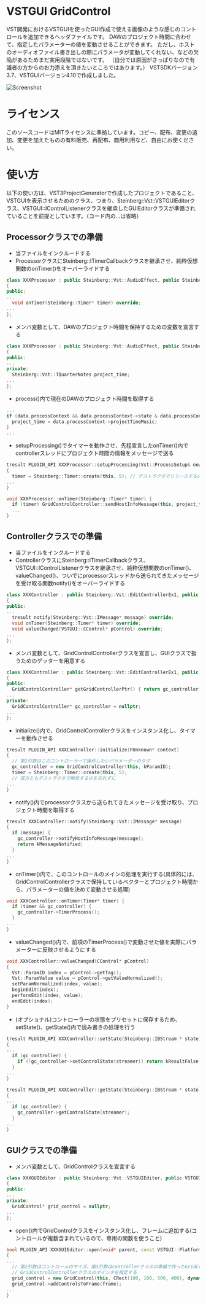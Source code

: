 # VSTGUI GridControl

VST開発におけるVSTGUIを使ったGUI作成で使える画像のような感じのコントロールを追加できるヘッダファイルです。
DAWのプロジェクト時間に合わせて、指定したパラメーターの値を変動させることができます。
ただし、ホストのオーディオファイル書き出しの際にパラメータが変動してくれない、などの欠陥があるためまだ実用段階ではないです。
（自分では原因がさっぱりなので有識者の方からのお力添えを頂きたいところではあります。）
VSTSDKバージョン3.7、VSTGUIバージョン4.10で作成しました。

![Screenshot](https://github.com/Takacie/VSTGUI-GridControl/blob/main/images/screenshot.png "screenshot")

# ライセンス

このソースコードはMITライセンスに準拠しています。コピー、配布、変更の追加、変更を加えたものの有料販売、再配布、商用利用など、自由にお使ください。

# 使い方

以下の使い方は、VST3ProjectGeneratorで作成したプロジェクトであること、VSTGUIを表示させるためのクラス、つまり、Steinberg::Vst::VSTGUIEditorクラス、VSTGUI::IControlListenerクラスを継承したGUIEditorクラスが準備されていることを前提としています。（コード内の...は省略）

## Processorクラスでの準備

* 当ファイルをインクルードする
* ProcessorクラスにSteinberg::ITimerCallbackクラスを継承させ、純粋仮想関数のonTimer()をオーバーライドする

```c++
class XXXProcessor : public Steinberg::Vst::AudioEffect, public Steinberg::ITimerCallback
{
public:
...
  void onTimer(Steinberg::Timer* timer) override;
...
};
```

* メンバ変数として、DAWのプロジェクト時間を保持するための変数を宣言する

```c++
class XXXProcessor : public Steinberg::Vst::AudioEffect, public Steinberg::ITimerCallback
{
public:
...
private:
  Steinberg::Vst::TQuarterNotes project_time;
...
};
```

* process()内で現在のDAWのプロジェクト時間を取得する

```c++
...
if (data.processContext && data.processContext->state & data.processContext->kProjectTimeMusicValid) {
  project_time = data.processContext->projectTimeMusic;
}
...
```

* setupProcessing()でタイマーを動作させ、先程宣言したonTimer()内でcontrollerスレッドにプロジェクト時間の情報をメッセージで送る

```c++
tresult PLUGIN_API XXXProcessor::setupProcessing(Vst::ProcessSetup& newSetup)
{
  timer = Steinberg::Timer::create(this, 5); // デストラクタでリリースするのを忘れずに
...
}
```

```c++
void XXXProcessor::onTimer(Steinberg::Timer* timer) {
  if (timer) GridControlController::sendHostInfoMessage(this, project_time);
  ...
}
```

## Controllerクラスでの準備

* 当ファイルをインクルードする
* ControllerクラスにSteinberg::ITimerCallbackクラス、VSTGUI::IControlListenerクラスを継承させ、純粋仮想関数のonTimer()、valueChanged()、ついでにprocessorスレッドから送られてきたメッセージを受け取る関数notify()をオーバーライドする

```c++
class XXXController : public Steinberg::Vst::EditControllerEx1, public Steinberg::ITimerCallback, public VSTGUI::IControlListener
{
public:
...
  tresult notify(Steinberg::Vst::IMessage* message) override;
  void onTimer(Steinberg::Timer* timer) override;
  void valueChanged(VSTGUI::CControl* pControl) override;
...
};
```

* メンバ変数として、GridControlControllerクラスを宣言し、GUIクラスで扱うためのゲッターを用意する

```c++
class XXXController : public Steinberg::Vst::EditControllerEx1, public Steinberg::ITimerCallback, public VSTGUI::IControlListener
{
public:
  GridControlController* getGridControllerPtr() { return gc_controller; }
...
private:
  GridControlController* gc_controller = nullptr;
...
};
```

* initialize()内で、GridControlControllerクラスをインスタンス化し、タイマーを動作させる

```c++
tresult PLUGIN_API XXXController::initialize(FUnknown* context)
{
  // 第2引数はこのコントローラーで操作したいパラメーターのタグ
  gc_controller = new GridControlController(this, kParamID);
  timer = Steinberg::Timer::create(this, 5);
  // 双方ともデストラクタで解放するのを忘れずに
...
}
```

* notify()内でprocessorクラスから送られてきたメッセージを受け取り、プロジェクト時間を取得する

```c++
tresult XXXController::notify(Steinberg::Vst::IMessage* message)
{
  if (message) {
    gc_controller->notifyHostInfoMessage(message);
    return kMessageNotified;
  }
...
}
```

* onTimer()内で、このコントロールのメインの処理を実行する(具体的には、GridControlControllerクラスで保持しているベクターとプロジェクト時間から、パラメーターの値を決めて変動させる処理)

```c++
void XXXController::onTimer(Timer* timer) {
  if (timer && gc_controller) {
    gc_controller->TimerProcess();
  }
...
}
```

* valueChanged()内で、前項のTimerProcess()で変動させた値を実際にパラメーターに反映させるようにする

```c++
void XXXController::valueChanged(CControl* pControl)
{
  Vst::ParamID index = pControl->getTag();
  Vst::ParamValue value = pControl->getValueNormalized();
  setParamNormalized(index, value);
  beginEdit(index);
  performEdit(index, value);
  endEdit(index);
}
```

* (オプショナル)コントローラーの状態をプリセットに保存するため、setState()、getState()内で読み書きの処理を行う

```c++
tresult PLUGIN_API XXXController::setState(Steinberg::IBStream * state)
{
...
  if (gc_controller) {
    if (!gc_controller->setControlState(streamer)) return kResultFalse;
  }
...
}

```

```c++
tresult PLUGIN_API XXXController::getState(Steinberg::IBStream * state)
{
...
  if (gc_controller) {
    gc_controller->getControlState(streamer);
  }
...
}
```

## GUIクラスでの準備

* メンバ変数として、GridControlクラスを宣言する

```c++
class XXXGUIEditor : public Steinberg::Vst::VSTGUIEditor, public VSTGUI::IControlListener
{
public:
...
private:
  GridControl* grid_control = nullptr;
...
};
```

* open()内でGridControlクラスをインスタンス化し、フレームに追加する(コントロールが複数含まれているので、専用の関数を使うこと)

```c++
bool PLUGIN_API XXXGUIEditor::open(void* parent, const VSTGUI::PlatformType& platformType)
{
...
  // 第2引数はコントロールのサイズ、第3引数はcontrollerクラスの準備で作ったGridControlControllerクラスのゲッターで
  // GridControlControllerクラスのポインタを指定する
  grid_control = new GridControl(this, CRect(100, 100, 500, 400), dynamic_cast<XXXController*>(controller)->getGridControllerPtr());
  grid_control->addControlsToFrame(frame);
...
}
```

